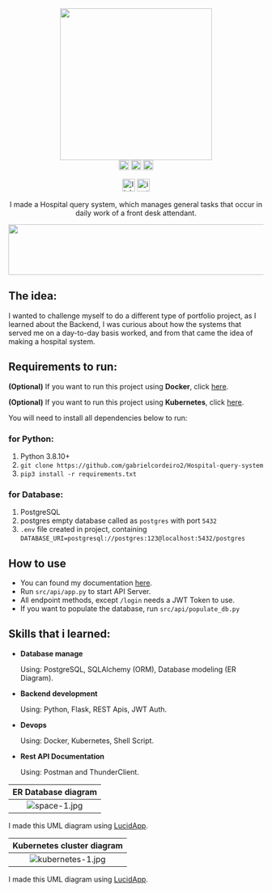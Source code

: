 <div align="center">
  <img height="300em" src="https://user-images.githubusercontent.com/100642061/194758661-5d39710c-b7a7-4b97-8f64-fd8bebfefceb.gif">
</div>

<div align="center">
  <img height='20' src='https://img.shields.io/github/stars/gabrielcordeiro2/Hospital-query-system.svg' />
  <img height='20' src='https://img.shields.io/badge/License-MIT-red.svg' />
  <img height='20' src='https://img.shields.io/github/forks/gabrielcordeiro2/Hospital-query-system.svg' />

  [<img height='25' src='https://img.shields.io/badge/LinkedIn-000?style=for-the-badge&logo=linkedin&logoColor=blue' alt='linkedin'>](https://www.linkedin.com/in/gabrielcdev/)
  [<img height='25' src='https://img.shields.io/badge/Instagram-000?style=for-the-badge&logo=instagram&logoColor=#615352' alt='instagram'>](https://www.instagram.com/krd.gabriel/)

I made a Hospital query system, which manages general tasks that occur in daily work of a front desk attendant.

  <img src="https://user-images.githubusercontent.com/100642061/194762368-dee83608-0a76-4dae-86c2-d0d0e70174e9.png" height="100px" width="720px" />
</div>

## The idea:

I wanted to challenge myself to do a different type of portfolio project, as I learned about the Backend, I was curious about how the systems that served me on a day-to-day basis worked, and from that came the idea of making a hospital system.

## Requirements to run:

**(Optional)** If you want to run this project using **Docker**, click [here](https://github.com/gabrielcordeiro2/Hospital-query-system/blob/main/UsingDocker.MD).

**(Optional)** If you want to run this project using **Kubernetes**, click [here](https://github.com/gabrielcordeiro2/Hospital-query-system/blob/main/UsingKubernetes.MD).

You will need to install all dependencies below to run:

### for Python:

1.  Python 3.8.10+
2. `git clone https://github.com/gabrielcordeiro2/Hospital-query-system`
3. `pip3 install -r requirements.txt`

### for Database:

1.  PostgreSQL
2.  postgres empty database called as `postgres` with port `5432`
3.  `.env` file created in project, containing `DATABASE_URI=postgresql://postgres:123@localhost:5432/postgres`

## How to use

- You can found my documentation [here](https://documenter.getpostman.com/view/21448782/2s83ziMiKD).
- Run `src/api/app.py` to start API Server.
- All endpoint methods, except `/login` needs a JWT Token to use.
- If you want to populate the database, run `src/api/populate_db.py`

## Skills that i learned:

- **Database manage**

  Using: PostgreSQL, SQLAlchemy (ORM), Database modeling (ER Diagram).

- **Backend development**
  
  Using: Python, Flask, REST Apis, JWT Auth.

- **Devops**

  Using: Docker, Kubernetes, Shell Script.

- **Rest API Documentation**
  
  Using: Postman and ThunderClient.
  
| ER Database diagram |
|:--:|
|![space-1.jpg](https://user-images.githubusercontent.com/100642061/194748406-81511f29-45a6-4654-af31-9c6cc565457d.png)|
I made this UML diagram using [LucidApp](https://lucid.app/documents#/dashboard).

| Kubernetes cluster diagram |
|:--:|
|![kubernetes-1.jpg](https://github.com/gabrielcordeiro2/Hospital-query-system/assets/100642061/2b9f8a31-111a-4727-b6ba-a49b5e959900)|
I made this UML diagram using [LucidApp](https://lucid.app/documents#/dashboard).
